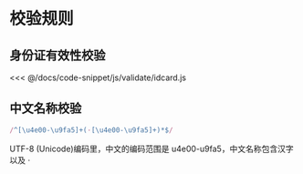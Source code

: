 # 校验规则

## 身份证有效性校验

<<< @/docs/code-snippet/js/validate/idcard.js

## 中文名称校验

```js
/^[\u4e00-\u9fa5]+(·[\u4e00-\u9fa5]+)*$/
```

UTF-8 (Unicode)编码里，中文的编码范围是 u4e00-u9fa5，中文名称包含汉字以及 ·
